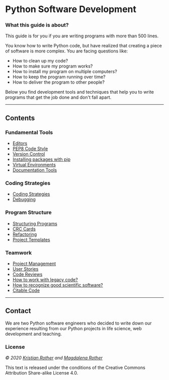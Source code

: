 
# Python Software Development

### What this guide is about?

This guide is for you if you are writing programs with more than 500 lines.

You know how to write Python code, but have realized that creating a piece of software is more complex. You are facing questions like:

* How to clean up my code?
* How to make sure my program works?
* How to install my program on multiple computers?
* How to keep the program running over time?
* How to deliver the program to other people?

Below you find development tools and techniques that help you to write programs that get the job done and don't fall apart.

----

## Contents

### Fundamental Tools

* [Editors](editors.md)
* [PEP8 Code Style](coding_style.md)
* [Version Control](version_control.md)
* [Installing packages with pip](pip.md)
* [Virtual Environments](virtualenv.md)
* [Documentation Tools](documenting.md)

### Coding Strategies

* [Coding Strategies](writing_code.md)
* [Debugging](debugging.md)

### Program Structure

* [Structuring Programs](structuring_programs.md)
* [CRC Cards](structuring_programs.md)
* [Refactoring](refactoring.md)
* [Project Templates](project_templates.md)

### Teamwork

* [Project Management](project_management.md)
* [User Stories](user_stories.md)
* [Code Reviews](code_reviews.md)
* [How to work with legacy code?](legacy_code.md)
* [How to recognize good scientific software?](good_software.md)
* [Citable Code](citable_code.md)

----

## Contact

We are two Python software engineers who decided to write down our experience resulting from our Python projects in life science, web development and teaching.

### License

*© 2020 [Kristian Rother](http://github.com/krother) and [Magdalena Rother](http://github.com/lenarother)*

This text is released under the conditions of the Creative Commons Attribution Share-alike License 4.0.
